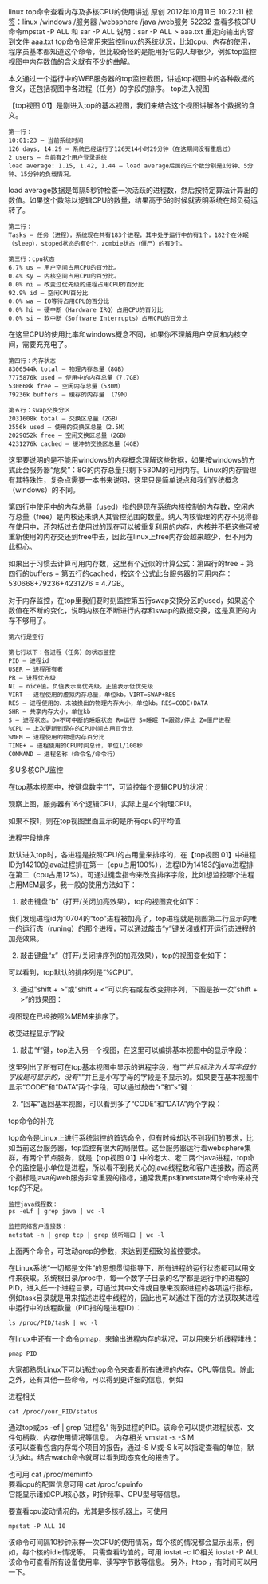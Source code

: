 
linux top命令查看内存及多核CPU的使用讲述
原创 2012年10月11日 10:22:11 标签：linux /windows /服务器 /websphere /java /web服务 52232
查看多核CPU命令mpstat -P ALL  和  sar -P ALL 
说明：sar -P ALL > aaa.txt   重定向输出内容到文件 aaa.txt
top命令经常用来监控linux的系统状况，比如cpu、内存的使用，程序员基本都知道这个命令，但比较奇怪的是能用好它的人却很少，例如top监控视图中内存数值的含义就有不少的曲解。

本文通过一个运行中的WEB服务器的top监控截图，讲述top视图中的各种数据的含义，还包括视图中各进程（任务）的字段的排序。
top进入视图


【top视图 01】是刚进入top的基本视图，我们来结合这个视图讲解各个数据的含义。

    第一行：
    10:01:23 — 当前系统时间
    126 days, 14:29 — 系统已经运行了126天14小时29分钟（在这期间没有重启过）
    2 users — 当前有2个用户登录系统
    load average: 1.15, 1.42, 1.44 — load average后面的三个数分别是1分钟、5分钟、15分钟的负载情况。

load average数据是每隔5秒钟检查一次活跃的进程数，然后按特定算法计算出的数值。如果这个数除以逻辑CPU的数量，结果高于5的时候就表明系统在超负荷运转了。

    第二行：
    Tasks — 任务（进程），系统现在共有183个进程，其中处于运行中的有1个，182个在休眠（sleep），stoped状态的有0个，zombie状态（僵尸）的有0个。

    第三行：cpu状态
    6.7% us — 用户空间占用CPU的百分比。
    0.4% sy — 内核空间占用CPU的百分比。
    0.0% ni — 改变过优先级的进程占用CPU的百分比
    92.9% id — 空闲CPU百分比
    0.0% wa — IO等待占用CPU的百分比
    0.0% hi — 硬中断（Hardware IRQ）占用CPU的百分比
    0.0% si — 软中断（Software Interrupts）占用CPU的百分比

在这里CPU的使用比率和windows概念不同，如果你不理解用户空间和内核空间，需要充充电了。

    第四行：内存状态
    8306544k total — 物理内存总量（8GB）
    7775876k used — 使用中的内存总量（7.7GB）
    530668k free — 空闲内存总量（530M）
    79236k buffers — 缓存的内存量 （79M）

    第五行：swap交换分区
    2031608k total — 交换区总量（2GB）
    2556k used — 使用的交换区总量（2.5M）
    2029052k free — 空闲交换区总量（2GB）
    4231276k cached — 缓冲的交换区总量（4GB）

这里要说明的是不能用windows的内存概念理解这些数据，如果按windows的方式此台服务器“危矣”：8G的内存总量只剩下530M的可用内存。Linux的内存管理有其特殊性，复杂点需要一本书来说明，这里只是简单说点和我们传统概念（windows）的不同。

第四行中使用中的内存总量（used）指的是现在系统内核控制的内存数，空闲内存总量（free）是内核还未纳入其管控范围的数量。纳入内核管理的内存不见得都在使用中，还包括过去使用过的现在可以被重复利用的内存，内核并不把这些可被重新使用的内存交还到free中去，因此在linux上free内存会越来越少，但不用为此担心。

如果出于习惯去计算可用内存数，这里有个近似的计算公式：第四行的free + 第四行的buffers + 第五行的cached，按这个公式此台服务器的可用内存：530668+79236+4231276 = 4.7GB。

对于内存监控，在top里我们要时刻监控第五行swap交换分区的used，如果这个数值在不断的变化，说明内核在不断进行内存和swap的数据交换，这是真正的内存不够用了。

    第六行是空行

    第七行以下：各进程（任务）的状态监控
    PID — 进程id
    USER — 进程所有者
    PR — 进程优先级
    NI — nice值。负值表示高优先级，正值表示低优先级
    VIRT — 进程使用的虚拟内存总量，单位kb。VIRT=SWAP+RES
    RES — 进程使用的、未被换出的物理内存大小，单位kb。RES=CODE+DATA
    SHR — 共享内存大小，单位kb
    S — 进程状态。D=不可中断的睡眠状态 R=运行 S=睡眠 T=跟踪/停止 Z=僵尸进程
    %CPU — 上次更新到现在的CPU时间占用百分比
    %MEM — 进程使用的物理内存百分比
    TIME+ — 进程使用的CPU时间总计，单位1/100秒
    COMMAND — 进程名称（命令名/命令行）

多U多核CPU监控

在top基本视图中，按键盘数字“1”，可监控每个逻辑CPU的状况：

观察上图，服务器有16个逻辑CPU，实际上是4个物理CPU。

如果不按1，则在top视图里面显示的是所有cpu的平均值

进程字段排序

默认进入top时，各进程是按照CPU的占用量来排序的，在【top视图 01】中进程ID为14210的java进程排在第一（cpu占用100%），进程ID为14183的java进程排在第二（cpu占用12%）。可通过键盘指令来改变排序字段，比如想监控哪个进程占用MEM最多，我一般的使用方法如下：

1. 敲击键盘“b”（打开/关闭加亮效果），top的视图变化如下：

我们发现进程id为10704的“top”进程被加亮了，top进程就是视图第二行显示的唯一的运行态（runing）的那个进程，可以通过敲击“y”键关闭或打开运行态进程的加亮效果。

2. 敲击键盘“x”（打开/关闭排序列的加亮效果），top的视图变化如下：


可以看到，top默认的排序列是“%CPU”。

3. 通过”shift + >”或”shift + <”可以向右或左改变排序列，下图是按一次”shift + >”的效果图：


视图现在已经按照%MEM来排序了。

改变进程显示字段

1. 敲击“f”键，top进入另一个视图，在这里可以编排基本视图中的显示字段：


这里列出了所有可在top基本视图中显示的进程字段，有”*”并且标注为大写字母的字段是可显示的，没有”*”并且是小写字母的字段是不显示的。如果要在基本视图中显示“CODE”和“DATA”两个字段，可以通过敲击“r”和“s”键：


2. “回车”返回基本视图，可以看到多了“CODE”和“DATA”两个字段：

top命令的补充

top命令是Linux上进行系统监控的首选命令，但有时候却达不到我们的要求，比如当前这台服务器，top监控有很大的局限性。这台服务器运行着websphere集群，有两个节点服务，就是【top视图 01】中的老大、老二两个java进程，top命令的监控最小单位是进程，所以看不到我关心的java线程数和客户连接数，而这两个指标是java的web服务非常重要的指标，通常我用ps和netstate两个命令来补充top的不足。

    监控java线程数：
    ps -eLf | grep java | wc -l

    监控网络客户连接数：
    netstat -n | grep tcp | grep 侦听端口 | wc -l

上面两个命令，可改动grep的参数，来达到更细致的监控要求。

在Linux系统“一切都是文件”的思想贯彻指导下，所有进程的运行状态都可以用文件来获取。系统根目录/proc中，每一个数字子目录的名字都是运行中的进程的PID，进入任一个进程目录，可通过其中文件或目录来观察进程的各项运行指标，例如task目录就是用来描述进程中线程的，因此也可以通过下面的方法获取某进程中运行中的线程数量（PID指的是进程ID）：

    ls /proc/PID/task | wc -l

在linux中还有一个命令pmap，来输出进程内存的状况，可以用来分析线程堆栈：

    pmap PID


大家都熟悉Linux下可以通过top命令来查看所有进程的内存，CPU等信息。除此之外，还有其他一些命令，可以得到更详细的信息，例如

进程相关

    cat /proc/your_PID/status  

通过top或ps -ef | grep '进程名' 得到进程的PID。该命令可以提供进程状态、文件句柄数、内存使用情况等信息。
内存相关
    vmstat -s -S M  
该可以查看包含内存每个项目的报告，通过-S M或-S k可以指定查看的单位，默认为kb。结合watch命令就可以看到动态变化的报告了。

也可用
    cat /proc/meminfo  
要看cpu的配置信息可用
    cat /proc/cpuinfo  
它能显示诸如CPU核心数，时钟频率、CPU型号等信息。

要查看cpu波动情况的，尤其是多核机器上，可使用

    mpstat -P ALL 10  

该命令可间隔10秒钟采样一次CPU的使用情况，每个核的情况都会显示出来，例如，每个核的idle情况等。
只需查看均值的，可用
    iostat -c 
IO相关
    iostat -P ALL  
该命令可查看所有设备使用率、读写字节数等信息。
另外，htop ，有时间可以用一下。